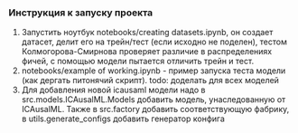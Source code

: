 ### Инструкция к запуску проекта
1. Запустить ноутбук notebooks/creating datasets.ipynb, он создает датасет, делит его на трейн/тест (если исходно не поделен), тестом Колмогорова-Смирнова проверяет различие в распределениях фичей, с помощью модели пытается отличить трейн и тест.
2. notebooks/example of working.ipynb - пример запуска теста модели (как дергать питонячий скрипт). todo: доделать для всех моделей
3. Для добавления новой icausaml модели надо в src.models.ICAusalML.Models добавить модель, унаследованную от ICAusalML. Также в src.factory добавить соответствующую фабрику, в utils.generate_configs добавить генератор конфига 
